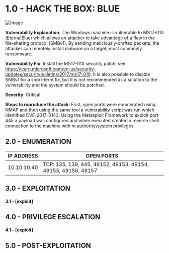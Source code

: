 # 1.0 - HACK THE BOX: BLUE

![image](https://github.com/Gladoodles/hackthebox_machines/assets/96867367/eef432d7-68ae-4f5f-849f-2de4760179ac)

**Vulnerability Explanation**: The Windows machine is vulnerable to MS17-010 (EternalBlue) which allows an attacker to take advantage of a flaw in the file-sharing protocol (SMBv1). By sending maliciously-crafted packets, the attacker can remotely install malware on a target, most commonly ransomware. 

**Vulnerability Fix**: Install the MS17-010 security patch, see https://learn.microsoft.com/en-us/security-updates/securitybulletins/2017/ms17-010. It is also possible to disable SMBv1 for a short-term fix, but it is not recommended as a solution to the vulnerability and the system should be patched. 

**Severity**: Critical

**Steps to reproduce the attack**: First, open ports were enumerated using NMAP and then using the same tool a vulnerability script was run which identified CVE-2017-0143. Using the Metasploit Framework to exploit port 445 a payload was configured and when executed created a reverse shell connection to the machine with nt authority\system privileges.  

## 2.0 - ENUMERATION
| **IP ADDRESS** | **OPEN PORTS** |
|----------|--------------------|
| 10.10.10.40 | TCP: 135, 139, 445, 49152, 49153, 49154, 49155, 49156, 49157 |

## 3.0 - EXPLOITATION

#### **3.1 - [exploit]**

## 4.0 - PRIVILEGE ESCALATION 

#### **4.1 - [exploit]**

## 5.0 - POST-EXPLOITATION 
